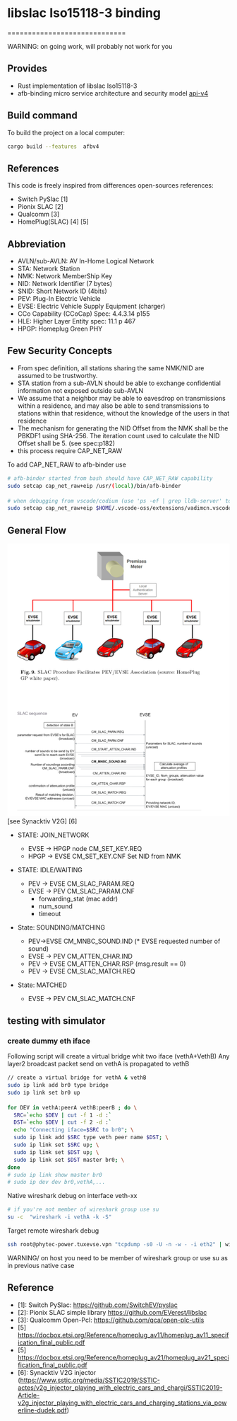 # libslac Iso15118-3 binding

=============================

WARNING: on going work, will probably not work for you

## Provides

* Rust implementation of libslac Iso15118-3
* afb-binding micro service architecture and security model [api-v4](https://github.com/redpesk-common/afb-librust/blob/master/docs/1-architecture_presentation.md)

## Build command

To build the project on a local computer:

```bash
cargo build --features  afbv4
```

## References

This code is freely inspired from differences open-sources references:

* Switch PySlac [1]
* Pionix SLAC   [2]
* Qualcomm [3]
* HomePlug(SLAC) [4] [5]

## Abbreviation

* AVLN/sub-AVLN: AV In-Home Logical Network
* STA: Network Station
* NMK: Network MemberShip Key
* NID: Network Identifier (7 bytes)
* SNID: Short Network ID (4bits)
* PEV: Plug-In Electric Vehicle
* EVSE: Electric Vehicle Supply Equipment (charger)
* CCo Capability (CCoCap) Spec: 4.4.3.14 p155
* HLE: Higher Layer Entity spec: 11.1 p 467
* HPGP: Homeplug Green PHY

## Few Security Concepts

* From spec definition, all stations sharing the same NMK/NID are assumed to be trustworthy.
* STA station from a sub-AVLN should be able to exchange confidential information not exposed outside sub-AVLN
* We assume that a neighbor may be able to eavesdrop on transmissions within a residence,
  and may also be able to send transmissions to stations within that residence, without the
  knowledge of the users in that residence
* The mechanism for generating the NID Offset from the NMK shall be the PBKDF1 using SHA-256.
  The iteration count used to calculate the NID Offset shall be 5. (see spec:p182)
* this process require CAP_NET_RAW

To add CAP_NET_RAW to afb-binder use

```bash
# afb-binder started from bash should have CAP_NET_RAW capability
sudo setcap cap_net_raw+eip /usr/(local)/bin/afb-binder

# when debugging from vscode/codium (use 'ps -ef | grep lldb-server' to find corresponding version)
sudo setcap cap_net_raw+eip $HOME/.vscode-oss/extensions/vadimcn.vscode-lldb-1.9.2-universal/lldb/bin/lldb-server
```

## General Flow

![overview](docs/slac-overview.png)
[see Synacktiv V2G] [6]

* STATE: JOIN_NETWORK
  * EVSE -> HPGP node CM_SET_KEY.REQ
  * HPGP -> EVSE CM_SET_KEY.CNF
    Set NID from NMK

* STATE: IDLE/WAITING
  * PEV  -> EVSE CM_SLAC_PARAM.REQ
  * EVSE -> PEV CM_SLAC_PARAM.CNF
    * forwarding_stat (mac addr)
    * num_sound
    * timeout

* State: SOUNDING/MATCHING
  * PEV->EVSE CM_MNBC_SOUND.IND (* EVSE requested number of sound)
  * EVSE -> PEV  CM_ATTEN_CHAR.IND
  * PEV  -> EVSE CM_ATTEN_CHAR.RSP (msg.result == 0)
  * PEV  -> EVSE CM_SLAC_MATCH.REQ

* State: MATCHED
  * EVSE -> PEV  CM_SLAC_MATCH.CNF

## testing with simulator

### create dummy eth iface

Following script will create a virtual bridge whit two iface (vethA+VethB)
Any layer2 broadcast packet send on vethA is propagated to vethB

```bash
// create a virtual bridge for vethA & vethB
sudo ip link add br0 type bridge
sudo ip link set br0 up

for DEV in vethA:peerA vethB:peerB ; do \
  SRC=`echo $DEV | cut -f 1 -d :`
  DST=`echo $DEV | cut -f 2 -d :`
  echo "Connecting iface=$SRC to br0"; \
  sudo ip link add $SRC type veth peer name $DST; \
  sudo ip link set $SRC up; \
  sudo ip link set $DST up; \
  sudo ip link set $DST master br0; \
done
# sudo ip link show master br0
# sudo ip dev dev br0,vethA,...
```

Native wireshark debug on interface veth-xx

```bash
# if you're not member of wireshark group use su
su -c  "wireshark -i vethA -k -S"
```

Target remote wireshark debug

```bash
ssh root@phytec-power.tuxevse.vpn "tcpdump -s0 -U -n -w - -i eth2" | wireshark -i -
```

WARNING/ on host you need to be member of wireshark group or use su as in previous native case

## Reference

* [1]: Switch PySlac: <https://github.com/SwitchEV/pyslac>
* [2]: Pionix SLAC simple library <https://github.com/EVerest/libslac>
* [3]: Qualcomm Open-Pcl: <https://github.com/qca/open-plc-utils>
* [5] <https://docbox.etsi.org/Reference/homeplug_av11/homeplug_av11_specification_final_public.pdf>
* [5] <https://docbox.etsi.org/Reference/homeplug_av21/homeplug_av21_specification_final_public.pdf>
* [6]: Synacktiv V2G injector (<https://www.sstic.org/media/SSTIC2019/SSTIC-actes/v2g_injector_playing_with_electric_cars_and_chargi/SSTIC2019-Article-v2g_injector_playing_with_electric_cars_and_charging_stations_via_powerline-dudek.pdf>)
